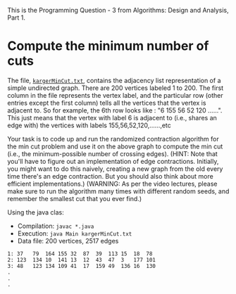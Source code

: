 
This is the Programming Question - 3 from Algorithms: Design and Analysis, Part 1. 

# Compute the minimum number of cuts

The file, [`kargerMinCut.txt`][1], contains the adjacency list representation of a simple undirected graph. There are 200 vertices labeled 1 to 200. The first column in the file represents the vertex label, and the particular row (other entries except the first column) tells all the vertices that the vertex is adjacent to. So for example, the 6th row looks like : "6 155 56 52 120 ......". This just means that the vertex with label 6 is adjacent to (i.e., shares an edge with) the vertices with labels 155,56,52,120,......,etc

Your task is to code up and run the randomized contraction algorithm for the min cut problem and use it on the above graph to compute the min cut (i.e., the minimum-possible number of crossing edges). (HINT: Note that you'll have to figure out an implementation of edge contractions. Initially, you might want to do this naively, creating a new graph from the old every time there's an edge contraction. But you should also think about more efficient implementations.) (WARNING: As per the video lectures, please make sure to run the algorithm many times with different random seeds, and remember the smallest cut that you ever find.)


Using the java clas: 
* Compilation: `javac *.java`
* Execution: `java Main kargerMinCut.txt`
* Data file: 200 vertices, 2517 edges 
````
1: 37	79	164	155	32	87	39	113	15	18	78		
2: 123	134	10	141	13	12	43	47	3	177	101		
3: 48	123	134	109	41	17	159	49	136	16	130	
.
.
.
````

[1]: http://spark-public.s3.amazonaws.com/algo1/programming_prob/kargerMinCut.txt
